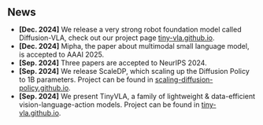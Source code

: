 <h1 id="news"></h1>

<h2 style="margin: 30px 0px 10px;">News</h2>

<ul>
<li><strong>[Dec. 2024]</strong> We release a very strong robot foundation model called <span sytle="color::#e74d3c">Diffusion-VLA</span>, check out our project page <span style="color:#e74d3c"><a href="https://diffusion-vla.github.io/">tiny-vla.github.io</a></span>.</li>
<li><strong>[Dec. 2024]</strong> Mipha, the paper about multimodal small language model, is accepted to AAAI 2025.</li>
<li><strong>[Sep. 2024]</strong> Three papers are accepted to NeurIPS 2024.</li>
<li><strong>[Sep. 2024]</strong> We release ScaleDP, which scaling up the Diffusion Policy to 1B parameters. Project can be found in <span style="color:#e74d3c"><a href="https://scaling-diffusion-policy.github.io/">scaling-diffusion-policy.github.io</a></span>.</li>
<li><strong>[Sep. 2024]</strong> We present TinyVLA, a family of lightweight & data-efficient vision-language-action models. Project can be found in <span style="color:#e74d3c"><a href="https://tiny-vla.github.io/">tiny-vla.github.io</a></span>.</li>
</ul>
